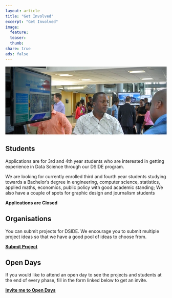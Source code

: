 ```yaml
---
layout: article
title: "Get Involved"
excerpt: "Get Involved"
image:
  feature:
  teaser:
  thumb:
share: true
ads: false
---
```


![DSIDE Open Day](/images/dside1wide.jpg)

## Students

Applications are for 3rd and 4th year students who are interested in getting experience in Data Science through our DSIDE program.

We are looking for currently enrolled third and fourth year students studying towards a Bachelor’s degree in engineering, computer science, statistics, applied maths, economics, public policy with good academic standing;
We also have a couple of spots for graphic design and journalism students

**Applications are Closed**

## Organisations

You can submit projects for DSIDE. We encourage you to submit multiple project ideas so that we have a good pool of ideas to choose from.

**[Submit Project](http://bitly.com/DSIDE2016ProjectSubmission)**

## Open Days

If you would like to attend an open day to see the projects and students at the end of every phase, fill in the form linked below to get an invite.

**[Invite me to Open Days](https://docs.google.com/forms/d/1Xa_fjzTP4YMypp7ekkIMsjDd3DYbQA3VU7QE7iJ2EGQ/viewform)**
